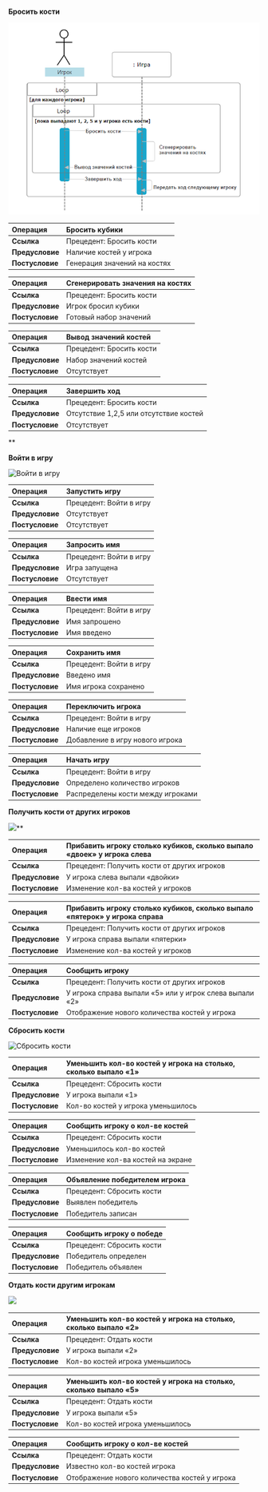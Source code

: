 ﻿**Бросить кости**

![](media/for_3_lab/roll.png)

|**Операция**|Бросить кубики|
| :- | :- |
|**Ссылка**|Прецедент: Бросить кости|
|**Предусловие**|Наличие костей у игрока|
|**Постусловие**|Генерация значений на костях|

|**Операция**|Сгенерировать значения на костях|
| :- | :- |
|**Ссылка**|Прецедент: Бросить кости|
|**Предусловие**|Игрок бросил кубики|
|**Постусловие**|Готовый набор значений|

|**Операция**|Вывод значений костей|
| :- | :- |
|**Ссылка**|Прецедент: Бросить кости|
|**Предусловие**|Набор значений костей|
|**Постусловие**|Отсутствует|

|**Операция**|Завершить ход|
| :- | :- |
|**Ссылка**|Прецедент: Бросить кости|
|**Предусловие**|Отсутствие 1,2,5 или отсутствие костей|
|**Постусловие**|Отсутствует|
**


**Войти в игру**

![](Aspose.Words.fdc02100-19c5-49bd-a678-e01e413e170a.002.png "Войти в игру")

|**Операция**|Запустить игру|
| :- | :- |
|**Ссылка**|Прецедент: Войти в игру|
|**Предусловие**|Отсутствует|
|**Постусловие**|Отсутствует|

|**Операция**|Запросить имя|
| :- | :- |
|**Ссылка**|Прецедент: Войти в игру|
|**Предусловие**|Игра запущена|
|**Постусловие**|Отсутствует|

|**Операция**|Ввести имя|
| :- | :- |
|**Ссылка**|Прецедент: Войти в игру|
|**Предусловие**|Имя запрошено|
|**Постусловие**|Имя введено|

|**Операция**|Сохранить имя|
| :- | :- |
|**Ссылка**|Прецедент: Войти в игру|
|**Предусловие**|Введено имя|
|**Постусловие**|Имя игрока сохранено|

|**Операция**|Переключить игрока|
| :- | :- |
|**Ссылка**|Прецедент: Войти в игру|
|**Предусловие**|Наличие еще игроков|
|**Постусловие**|Добавление в игру нового игрока|

|**Операция**|Начать игру|
| :- | :- |
|**Ссылка**|Прецедент: Войти в игру|
|**Предусловие**|Определено количество игроков|
|**Постусловие**|Распределены кости между игроками|

**Получить кости от других игроков**

![](Aspose.Words.fdc02100-19c5-49bd-a678-e01e413e170a.003.png)** 

|**Операция**|Прибавить игроку столько кубиков, сколько выпало «двоек» у игрока слева|
| :- | :- |
|**Ссылка**|Прецедент: Получить кости от других игроков|
|**Предусловие**|У игрока слева выпали «двойки»|
|**Постусловие**|Изменение кол-ва костей у игроков|

|**Операция**|Прибавить игроку столько кубиков, сколько выпало «пятерок» у игрока справа|
| :- | :- |
|**Ссылка**|Прецедент: Получить кости от других игроков|
|**Предусловие**|У игрока справа выпали «пятерки»|
|**Постусловие**|Изменение кол-ва костей у игроков|

|**Операция**|Сообщить игроку|
| :- | :- |
|**Ссылка**|Прецедент: Получить кости от других игроков|
|**Предусловие**|У игрока справа выпали «5» или у игрок слева выпали «2»|
|**Постусловие**|Отображение нового количества костей у игрока|

**Сбросить кости**

![](Aspose.Words.fdc02100-19c5-49bd-a678-e01e413e170a.004.png "Сбросить кости")

|**Операция**|Уменьшить кол-во костей у игрока на столько, сколько выпало «1»|
| :- | :- |
|**Ссылка**|Прецедент: Сбросить кости|
|**Предусловие**|У игрока выпали «1»|
|**Постусловие**|Кол-во костей у игрока уменьшилось|

|**Операция**|Сообщить игроку о кол-ве костей|
| :- | :- |
|**Ссылка**|Прецедент: Сбросить кости|
|**Предусловие**|Уменьшилось кол-во костей|
|**Постусловие**|Изменение кол-ва костей на экране|

|**Операция**|Объявление победителем игрока|
| :- | :- |
|**Ссылка**|Прецедент: Сбросить кости|
|**Предусловие**|Выявлен победитель|
|**Постусловие**|Победитель записан|

|**Операция**|Сообщить игроку о победе|
| :- | :- |
|**Ссылка**|Прецедент: Сбросить кости|
|**Предусловие**|Победитель определен|
|**Постусловие**|Победитель объявлен|

**Отдать кости другим игрокам**

![](Aspose.Words.fdc02100-19c5-49bd-a678-e01e413e170a.005.png)

|**Операция**|Уменьшить кол-во костей у игрока на столько, сколько выпало «2»|
| :- | :- |
|**Ссылка**|Прецедент: Отдать кости|
|**Предусловие**|У игрока выпали «2»|
|**Постусловие**|Кол-во костей игрока уменьшилось|

|**Операция**|Уменьшить кол-во костей у игрока на столько, сколько выпало «5» |
| :- | :- |
|**Ссылка**|Прецедент: Отдать кости|
|**Предусловие**|У игрока выпали «5»|
|**Постусловие**|Кол-во костей игрока уменьшилось|

|**Операция**|Сообщить игроку о кол-ве костей|
| :- | :- |
|**Ссылка**|Прецедент: Отдать кости|
|**Предусловие**|Известно кол-во костей игрока|
|**Постусловие**|Отображение нового количества костей у игрока|

